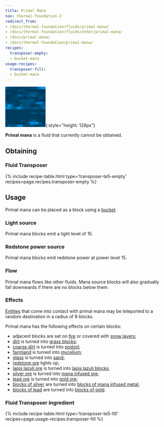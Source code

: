 ```yaml
---
title: Primal Mana
nav: thermal-foundation-2
redirect_from:
- /docs/thermal-foundation/fluids/primal-mana/
- /docs/thermal-foundation/fluids/other/primal-mana/
- /docs/primal-mana/
- /docs/thermal-foundation/primal-mana/
recipes:
  transposer-empty:
  - bucket-mana
usage-recipes:
  transposer-fill:
  - bucket-mana
---
```


![Primal mana](/assets/images/thermal-foundation-2/primal-mana.gif){:style="height: 128px"}


**Primal mana** is a fluid that currently cannot be obtained.


Obtaining
---------

### Fluid Transposer
{% include recipe-table.html type='transposer-te5-empty' recipes=page.recipes.transposer-empty %}


Usage
-----

Primal mana can be placed as a block using a
[bucket](https://minecraft.gamepedia.com/Bucket).

### Light source
Primal mana blocks emit a light level of 15.

### Redstone power source
Primal mana blocks emit redstone power at power level 15.

### Flow
Primal mana flows like other fluids. Mana source blocks will also gradually fall
downwards if there are no blocks below them.

### Effects
[Entities](https://minecraft.gamepedia.com/Entity) that come into contact with
primal mana may be teleported to a random destination in a radius of 8 blocks.

Primal mana has the following effects on certain blocks:

* adjacent blocks are set on [fire](https://minecraft.gamepedia.com/Fire) or
  covered with [snow layers](https://minecraft.gamepedia.com/Snow_(layer));
* [dirt](https://minecraft.gamepedia.com/Dirt) is turned into [grass
  blocks](https://minecraft.gamepedia.com/Grass_Block);
* [coarse dirt](https://minecraft.gamepedia.com/Coarse_Dirt) is turned into
  [podzol](https://minecraft.gamepedia.com/Podzol);
* [farmland](https://minecraft.gamepedia.com/Farmland) is turned into
  [mycelium](https://minecraft.gamepedia.com/Mycelium);
* [glass](https://minecraft.gamepedia.com/Glass) is turned into
  [sand](https://minecraft.gamepedia.com/Sand);
* [redstone ore](https://minecraft.gamepedia.com/Redstone_Ore) lights up;
* [lapis lazuli ore](https://minecraft.gamepedia.com/Lapis_Lazuli_Ore) is turned
  into [lapis lazuli
  blocks](https://minecraft.gamepedia.com/Lapis_Lazuli_Block);
* [silver ore](/docs/thermal-foundation-2/silver-ore/) is turned into [mana infused
  ore](/docs/thermal-foundation-2/mana-infused-ore/);
* [lead ore](/docs/thermal-foundation-2/lead-ore/) is turned into [gold
  ore](https://minecraft.gamepedia.com/Gold_Ore);
* [blocks of silver](/docs/thermal-foundation-2/block-of-silver/) are turned into [blocks of mana
  infused metal](/docs/thermal-foundation-2/block-of-mana-infused-metal/);
* [blocks of lead](/docs/thermal-foundation-2/block-of-lead/) are turned into [blocks of
  gold](https://minecraft.gamepedia.com/Block_of_Gold).


### Fluid Transposer ingredient
{% include recipe-table.html type='transposer-te5-fill' recipes=page.usage-recipes.transposer-fill %}
